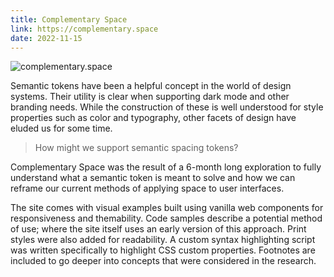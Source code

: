 ```yaml
---
title: Complementary Space
link: https://complementary.space
date: 2022-11-15
---
```


![complementary.space](https://complementary.space/og-image.jpg)

Semantic tokens have been a helpful concept in the world of design systems. Their utility is clear when supporting dark mode and other branding needs. While the construction of these is well understood for style properties such as color and typography, other facets of design have eluded us for some time.

> How might we support semantic spacing tokens?

Complementary Space was the result of a 6-month long exploration to fully understand what a semantic token is meant to solve and how we can reframe our current methods of applying space to user interfaces.

The site comes with visual examples built using vanilla web components for responsiveness and themability. Code samples describe a potential method of use; where the site itself uses an early version of this approach. Print styles were also added for readability. A custom syntax highlighting script was written specifically to highlight CSS custom properties. Footnotes are included to go deeper into concepts that were considered in the research.